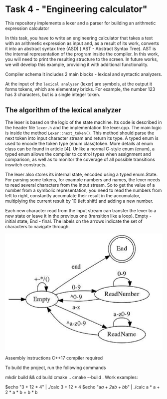 
# Task 4 - "Engineering calculator"

This repository implements a lexer and a parser for building an arithmetic expression calculator

In this task, you have to write an engineering calculator that takes a text with an arithmetic
expression as input and, as a result of its work, converts it into an abstract syntax tree (ASD)
( AST - Abstract Syntax Tree). AST is the internal representation of the program inside the
compiler. In this work, you will need to print the resulting structure to the screen. In future
works, we will develop this example, providing it with additional functionality.

Compiler schema
It includes 2 main blocks - lexical and syntactic analyzers.

At the input of the `lexical analyzer` (lexer) are symbols, at the output it forms tokens, which
are elementary bricks. For example, the number 123 has 3 characters, but is a single integer
token.

## The algorithm of the lexical analyzer

The lexer is based on the logic of the state machine. Its code is described in the header file
`lexer.h` and the implementation file lexer.cpp. The main logic is inside the method
`Lexer::next_token()`. This method should parse the next token into input character stream
and return its type. A typed enum is used to encode the token type (enum class)token. More
details at enum class can be found in article [4]. Unlike a normal C-style enum (enum), a typed enum allows
the compiler to control types when assignment and comparison, as well as to monitor the
coverage of all possible transitions inswitch constructs.

The lexer also stores its internal state, encoded using a typed enum.State. For parsing some
tokens, for example numbers and names, the lexer needs to read several characters from
the input stream. So to get the value of a number from a symbolic representation, you need
to read the numbers from left to right, constantly accumulate their result in the
accumulator, multiplying the current result by 10 (left shift) and adding a new number.

Each new character read from the input stream can transfer the lexer to a new state or leave it in the
previous one (transition like a loop). Empty - initial state, End - final. The labels on the
arrows indicate the set of characters to navigate through.

![lexer-state-transition-state-machine](https://github.com/Kirill-Geskin/otus-cpp-basics/blob/main/Homework/IMG/lexer-state-transition-state-machine.png)



Assembly instructions
C++17 compiler required

To build the project, run the following commands

mkdir build && cd build
cmake ..
cmake --build .
Work examples:

$echo "3 + 12 * 4" | ./calc
	3
+
		12
	*
		4
$echo "a*a + 2*a*b + b*b" | ./calc
			a
	*
		a
+
			2
		*
			a
	*
		b
+
		b
	*
		b